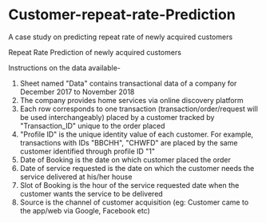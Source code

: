 # Customer-repeat-rate-Prediction
A case study on predicting repeat rate of newly acquired customers

Repeat Rate Prediction of newly acquired customers

Instructions on the data available-

1. Sheet named "Data" contains transactional data of a company for December 2017 to November 2018
2. The company provides home services via online discovery platform 
3. Each row corresponds to one transaction (transaction/order/request will be used interchangeably) placed by a customer tracked by "Transaction_ID" unique to the order placed
4. "Profile ID" is the unique identity value of each customer. For example, transactions with IDs "BBCHH", "CHWFD" are placed by the same customer identified through profile ID "1"
5. Date of Booking is the date on which customer placed the order
6. Date of service requested is the date on which the customer needs the service delivered at his/her house
7. Slot of Booking is the hour of the service requested date when the customer wants the service to be delivered
8. Source is the channel of customer acquisition (eg: Customer came to the app/web via Google, Facebook etc)
